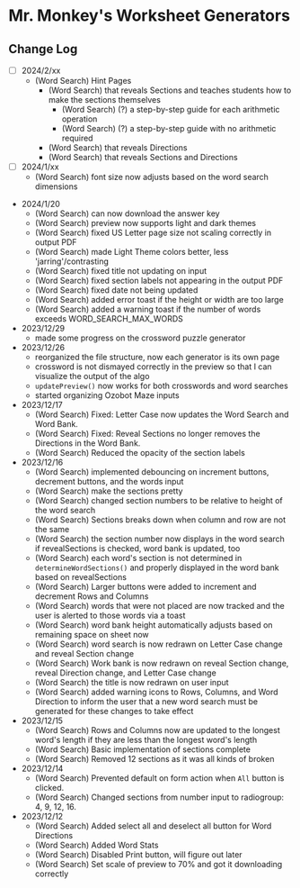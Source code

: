 # Mr. Monkey's Worksheet Generators

## Change Log
- [ ] 2024/2/xx
    - (Word Search) Hint Pages
        - (Word Search) that reveals Sections and teaches students how to make the sections themselves
            - (Word Search) (?) a step-by-step guide for each arithmetic operation
            - (Word Search) (?) a step-by-step guide with no arithmetic required
        - (Word Search) that reveals Directions
        - (Word Search) that reveals Sections and Directions
- [ ] 2024/1/xx
    - (Word Search) font size now adjusts based on the word search dimensions
- 2024/1/20
    - (Word Search) can now download the answer key
    - (Word Search) preview now supports light and dark themes
    - (Word Search) fixed US Letter page size not scaling correctly in output PDF
    - (Word Search) made Light Theme colors better, less 'jarring'/contrasting
    - (Word Search) fixed title not updating on input
    - (Word Search) fixed section labels not appearing in the output PDF
    - (Word Search) fixed date not being updated
    - (Word Search) added error toast if the height or width are too large
    - (Word Search) added a warning toast if the number of words exceeds WORD_SEARCH_MAX_WORDS
- 2023/12/29
    - made some progress on the crossword puzzle generator
- 2023/12/26
    - reorganized the file structure, now each generator is its own page
    - crossword is not dismayed correctly in the preview so that I can visualize the output of the algo
    - `updatePreview()` now works for both crosswords and word searches
    - started organizing Ozobot Maze inputs
- 2023/12/17
    - (Word Search) Fixed: Letter Case now updates the Word Search and Word Bank.
    - (Word Search) Fixed: Reveal Sections no longer removes the Directions in the Word Bank.
    - (Word Search) Reduced the opacity of the section labels
- 2023/12/16
    - (Word Search) implemented debouncing on increment buttons, decrement buttons, and the words input
    - (Word Search) make the sections pretty
    - (Word Search) changed section numbers to be relative to height of the word search
    - (Word Search) Sections breaks down when column and row are not the same
    - (Word Search) the section number now displays in the word search if revealSections is checked, word bank is updated, too
    - (Word Search) each word's section is not determined in `determineWordSections()` and properly displayed in the word bank based on revealSections
    - (Word Search) Larger buttons were added to increment and decrement Rows and Columns
    - (Word Search) words that were not placed are now tracked and the user is alerted to those words via a toast
    - (Word Search) word bank height automatically adjusts based on remaining space on sheet now
    - (Word Search) word search is now redrawn on Letter Case change and reveal Section change
    - (Word Search) Work bank is now redrawn on reveal Section change, reveal Direction change, and Letter Case change
    - (Word Search) the title is now redrawn on user input
    - (Word Search) added warning icons to Rows, Columns, and Word Direction to inform the user that a new word search must be generated for these changes to take effect
- 2023/12/15
    - (Word Search) Rows and Columns now are updated to the longest word's length if they are less than the longest word's length
    - (Word Search) Basic implementation of sections complete
    - (Word Search) Removed 12 sections as it was all kinds of broken
- 2023/12/14
    - (Word Search) Prevented default on form action when `All` button is clicked.
    - (Word Search) Changed sections from number input to radiogroup: 4, 9, 12, 16. 
- 2023/12/12
    - (Word Search) Added select all and deselect all button for Word Directions
    - (Word Search) Added Word Stats
    - (Word Search) Disabled Print button, will figure out later
    - (Word Search) Set scale of preview to 70% and got it downloading correctly